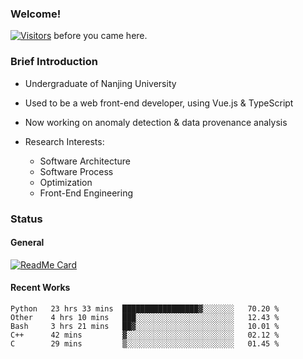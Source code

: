 ### Welcome!

[![Visitors](https://visitor-badge.laobi.icu/badge?page_id=HermitSun.HermitSun)]() before you came here.

### Brief Introduction

- Undergraduate of Nanjing University

- Used to be a web front-end developer, using Vue.js & TypeScript

- Now working on anomaly detection & data provenance analysis

- Research Interests: 
  - Software Architecture
  - Software Process
  - Optimization
  - Front-End Engineering

### Status

#### General

[![ReadMe Card](https://github-readme-stats.hermitsun.vercel.app/api?username=HermitSun&count_private=true&show_icons=true)]()

#### Recent Works

<!--START_SECTION:waka-->
```text
Python   23 hrs 33 mins  █████████████████▓░░░░░░░   70.20 % 
Other    4 hrs 10 mins   ███░░░░░░░░░░░░░░░░░░░░░░   12.43 % 
Bash     3 hrs 21 mins   ██▓░░░░░░░░░░░░░░░░░░░░░░   10.01 % 
C++      42 mins         ▓░░░░░░░░░░░░░░░░░░░░░░░░   02.12 % 
C        29 mins         ▒░░░░░░░░░░░░░░░░░░░░░░░░   01.45 % 
```
<!--END_SECTION:waka-->
